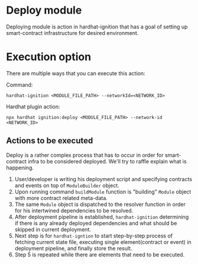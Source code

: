 # Deploy module

Deploying module is action in hardhat-ignition that has a goal of setting up smart-contract infrastructure for desired
environment.

# Execution option

There are multiple ways that you can execute this action:

Command:

```
hardhat-ignition <MODULE_FILE_PATH> --networkId=<NETWORK_ID>
```

Hardhat plugin action:

```
npx hardhat ignition:deploy <MODULE_FILE_PATH> --network-id <NETWORK_ID>
```

## Actions to be executed

Deploy is a rather complex process that has to occur in order for smart-contract infra to be considered deployed. We'll
try to raffle explain what is happening.

1. User/developer is writing his deployment script and specifying contracts and events on top of `ModuleBuilder` object.
2. Upon running command `buildModule` function is "building" `Module` object with more contract related meta-data.
3. The same `Module` object is dispatched to the resolver function in order for his intertwined dependencies to be
   resolved.
4. After deployment pipeline is established, `hardhat-ignition` determining if there is any already deployed
   dependencies and what should be skipped in current deployment.
5. Next step is for `hardhat-igntion` to start step-by-step process of fetching current state file, executing single
   element(contract or event) in deployment pipeline, and finally store the result.
6. Step 5 is repeated while there are elements that need to be executed.
